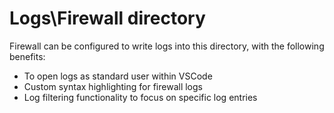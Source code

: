 
# Logs\Firewall directory

Firewall can be configured to write logs into this directory, with the following benefits:

- To open logs as standard user within VSCode
- Custom syntax highlighting for firewall logs
- Log filtering functionality to focus on specific log entries
